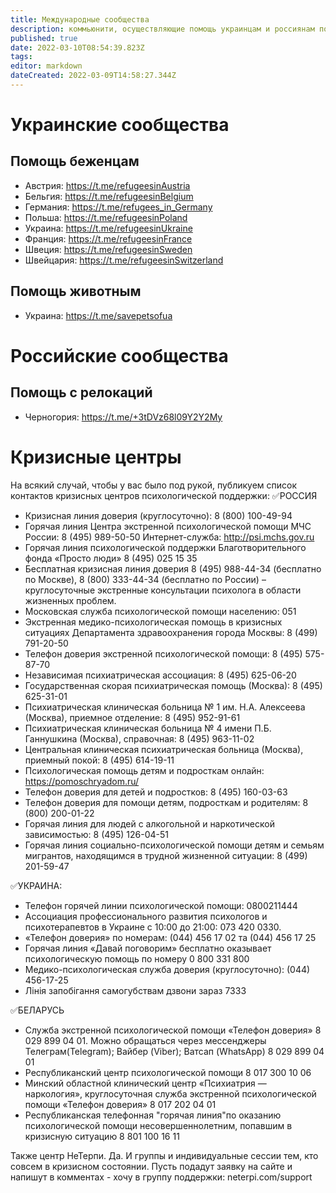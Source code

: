 ```yaml
---
title: Международные сообщества
description: коммьюнити, осуществляющие помощь украинцам и россиянам по миру
published: true
date: 2022-03-10T08:54:39.823Z
tags: 
editor: markdown
dateCreated: 2022-03-09T14:58:27.344Z
---
```


# Украинские сообщества

## Помощь беженцам

* Австрия: https://t.me/refugeesinAustria
* Бельгия: https://t.me/refugeesinBelgium
* Германия: https://t.me/refugees_in_Germany
* Польша: https://t.me/refugeesinPoland
* Украина: https://t.me/refugeesinUkraine
* Франция: https://t.me/refugeesinFrance
* Швеция: https://t.me/refugeesinSweden
* Швейцария: https://t.me/refugeesinSwitzerland

## Помощь животным
* Украина: https://t.me/savepetsofua

# Российские сообщества

## Помощь с релокаций
* Черногория: https://t.me/+3tDVz68l09Y2Y2My

# Кризисные центры

На всякий случай, чтобы у вас было под рукой, публикуем список контактов кризисных центров психологической поддержки: 
✅РОССИЯ 
- Кризисная линия доверия (круглосуточно): 8 (800) 100-49-94 
- Горячая линия Центра экстренной психологической помощи МЧС России: 8 (495) 989-50-50  Интернет-служба: http://psi.mchs.gov.ru
- Горячая линия психологической поддержки Благотворительного фонда «Просто люди» 8 (495) 025 15 35
- Бесплатная кризисная линия доверия  8 (495) 988-44-34 (бесплатно по Москве), 8 (800) 333-44-34 (бесплатно по России) – круглосуточные экстренные консультации психолога в области жизненных проблем. 
- Московская служба психологической помощи населению: 051
- Экстренная медико-психологическая помощь в кризисных ситуациях Департамента здравоохранения города Москвы: 8 (499) 791-20-50
- Телефон доверия экстренной психологической помощи: 8 (495) 575-87-70
- Независимая психиатрическая ассоциация: 8 (495) 625-06-20
- Государственная скорая психиатрическая помощь (Москва): 8 (495) 625-31-01
- Психиатрическая клиническая больница № 1 им. Н.А. Алексеева (Москва), приемное отделение: 8 (495) 952-91-61 
- Психиатрическая клиническая больница № 4 имени П.Б. Ганнушкина (Москва), справочная: 8 (495) 963-11-02 
- Центральная клиническая психиатрическая больница (Москва), приемный покой: 8 (495) 614-19-11
- Психологическая помощь детям и подросткам онлайн: https://pomoschryadom.ru/
- Телефон доверия для детей и подростков: 8 (495) 160-03-63
- Телефон доверия для помощи детям, подросткам и родителям: 8 (800) 200-01-22
- Горячая линия для людей с алкогольной и наркотической зависимостью: 8 (495) 126-04-51
- Горячая линия социально-психологической помощи детям и семьям мигрантов, находящимся в трудной жизненной ситуации: 8 (499) 201-59-47 

✅УКРАИНА: 
- Телефон горячей линии психологической помощи: 0800211444
- Ассоциация профессионального развития психологов и психотерапевтов в Украине с 10:00 до 21:00: 073 420 0330.
- «Телефон доверия» по номерам:  (044) 456 17 02 та (044) 456 17 25
- Горячая линия «Давай поговорим» бесплатно оказывает психологическую помощь по номеру 0 800 331 800
- Медико-психологическая служба доверия (круглосуточно): (044) 456-17-25
- Лінія запобігання самогубствам дзвони зараз 7333

✅БЕЛАРУСЬ
- Служба экстренной психологической помощи «Телефон доверия» 8 029 899 04 01. Можно обращаться через мессенджеры Телеграм(Telegram); Вайбер (Viber); Ватсап (WhatsApp) 8 029 899 04 01
- Республиканский центр психологической помощи 8 017 300 10 06
- Минский областной клинический центр «Психиатрия — наркология», круглосуточная служба экстренной психологической помощи «Телефон доверия» 8 017 202 04 01 
- Республиканская телефонная "горячая линия"по оказанию психологической помощи несовершеннолетним, попавшим в кризисную ситуацию 8 801 100 16 11

Также центр НеТерпи. Да. И группы и индивидуальные сессии тем, кто совсем в кризисном состоянии. 
Пусть подадут  заявку на сайте и напишут в комментах - хочу в группу поддержки: 
neterpi.com/support
